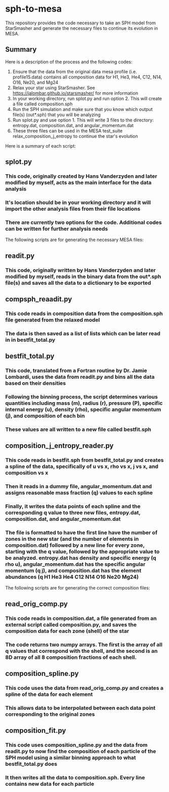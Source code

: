 # sph-to-mesa
This repository provides the code necessary to take an SPH model from StarSmasher and generate the necessary files to continue its evolution in MESA.

## Summary
Here is a description of the process and the following codes:
1. Ensure that the data from the original data mesa profile (i.e. profile15.data) contains all composition data for H1, He3, He4, C12, N14, O16, Ne20, and Mg24
2. Relax your star using StarSmasher. See https://jalombar.github.io/starsmasher/ for more information
3. In your working directory, run splot.py and run option 2. This will create a file called composition.sph
4. Run the SPH simulation and make sure that you know which output file(s) (out*.sph) that you will be analyzing
5. Run splot.py and use option 1. This will write 3 files to the directory: entropy.dat, composition.dat, and angular_momentum.dat
6. These three files can be used in the MESA test_suite relax_composition_j_entropy to continue the star's evolution

Here is a summary of each script:

## splot.py
### This code, originally created by Hans Vanderzyden and later modified by myself, acts as the main interface for the data analysis
### It's location should be in your working directory and it will import the other analysis files from their file locations
### There are currently two options for the code. Additional codes can be written for further analysis needs

The following scripts are for generating the necessary MESA files:

## readit.py
### This code, originally written by Hans Vanderzyden and later modified by myself, reads in the binary data from the out*.sph file(s) and saves all the data to a dictionary to be exported

## compsph_reaadit.py
### This code reads in composition data from the composition.sph file generated from the relaxed model
### The data is then saved as a list of lists which can be later read in in bestfit_total.py

## bestfit_total.py
### This code, translated from a Fortran routine by Dr. Jamie Lombardi, uses the data from readit.py and bins all the data based on their densities
### Following the binning process, the script determines various quantities including mass (m), radius (r), pressure (P), specific internal energy (u), density (rho), specific angular momentum (j), and composition of each bin
### These values are all written to a new file called bestfit.sph

## composition_j_entropy_reader.py
### This code reads in bestfit.sph from bestfit_total.py and creates a spline of the data, specifically of u vs x, rho vs x, j vs x, and composition vs x 
### Then it reads in a dummy file, angular_momentum.dat and assigns reasonable mass fraction (q) values to each spline
### Finally, it writes the data points of each spline and the corresponding q value to three new files, entropy.dat, composition.dat, and angular_momentum.dat
### The file is formatted to have the first line have the number of zones in the new star (and the number of elements in composition.dat) followed by a new line for every zone, starting with the q value, followed by the appropriate value to be analyzed. entropy.dat has density and specific energy (q   rho   u), angular_momentum.dat has the specific angular momentum (q   j), and composition.dat has the element abundances (q   H1   He3   He4   C12   N14   O16   Ne20   Mg24)

The following scripts are for generating the correct composition files:

## read_orig_comp.py
### This code reads in composition.dat, a file generated from an external script called composition.py, and saves the composition data for each zone (shell) of the star
### The code returns two numpy arrays. The first is the array of all q values that correspond with the shell, and the second is an 8D array of all 8 composition fractions of each shell.

## composition_spline.py
### This code uses the data from read_orig_comp.py and creates a spline of the data for each element
### This allows data to be interpolated between each data point corresponding to the original zones

## composition_fit.py
### This code uses composition_spline.py and the data from readit.py to now find the composition of each particle of the SPH model using a similar binning approach to what bestfit_total.py does
### It then writes all the data to composition.sph. Every line contains new data for each particle
